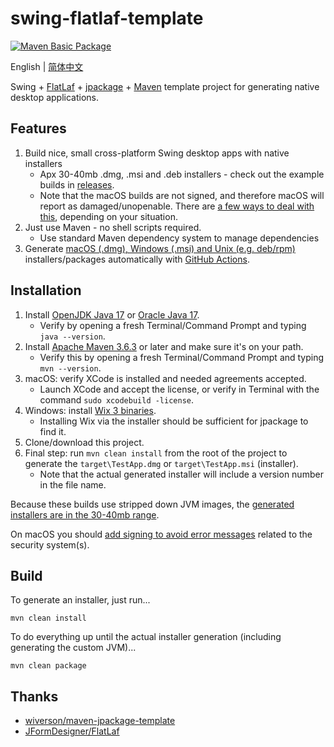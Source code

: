 # swing-flatlaf-template

[![Maven Basic Package](https://github.com/xbmlz/swing-flatlaf-template/actions/workflows/maven-package.yml/badge.svg)](https://github.com/xbmlz/swing-flatlaf-template/actions/workflows/maven-package.yml)

English | [简体中文](./README-zh.md)

Swing + [FlatLaf](https://github.com/JFormDesigner/FlatLaf) + [jpackage](https://docs.oracle.com/en/java/javase/15/docs/specs/man/jpackage.html) +
[Maven](http://maven.apache.org) template project for generating native desktop applications.

## Features

1. Build nice, small cross-platform Swing desktop apps with native installers
    - Apx 30-40mb .dmg, .msi and .deb installers - check out the example builds in
      [releases](https://github.com/viodo/swing-flatlaf-template/releases).
    - Note that the macOS builds are not signed, and therefore macOS will report as
      damaged/unopenable. There
      are [a few ways to deal with this](https://github.com/wiverson/maven-jpackage-template/issues/49),
      depending on your situation.
2. Just use Maven - no shell scripts required.
    - Use standard Maven dependency system to manage dependencies
3. Generate [macOS (.dmg), Windows (.msi) and Unix (e.g. deb/rpm)](https://github.com/wiverson/maven-jpackage-template/releases)
   installers/packages automatically
   with [GitHub Actions](https://github.com/wiverson/maven-jpackage-template/tree/main/.github/workflows).

## Installation

1. Install [OpenJDK Java 17](https://adoptium.net/?variant=openjdk17) or
   [Oracle Java 17](https://www.oracle.com/java/technologies/javase-downloads.html).
   - Verify by opening a fresh Terminal/Command Prompt and typing `java --version`.
2. Install [Apache Maven 3.6.3](http://maven.apache.org/install.html) or later and make sure it's on your path.
   - Verify this by opening a fresh Terminal/Command Prompt and typing `mvn --version`.
3. macOS: verify XCode is installed and needed agreements accepted.
   - Launch XCode and accept the license, or verify in Terminal with the command `sudo xcodebuild -license`.
5. Windows: install [Wix 3 binaries](https://github.com/wixtoolset/wix3/releases/).
   - Installing Wix via the installer should be sufficient for jpackage to find it.
3. Clone/download this project.
6. Final step: run `mvn clean install` from the root of the project to generate the `target\TestApp.dmg`
   or `target\TestApp.msi` (installer).
   - Note that the actual generated installer will include a version number in the file name.

Because these builds use stripped down JVM images, the
[generated installers are in the 30-40mb range](https://github.com/wiverson/maven-jpackage-template/releases).

On macOS you should [add signing to avoid error messages](https://github.com/wiverson/maven-jpackage-template/issues/49)
related to the security system(s).

## Build

To generate an installer, just run...

`mvn clean install`

To do everything up until the actual installer generation (including generating the custom JVM)...

`mvn clean package`

## Thanks

 - [wiverson/maven-jpackage-template](https://github.com/wiverson/maven-jpackage-template)
 - [JFormDesigner/FlatLaf](https://github.com/JFormDesigner/FlatLaf)
